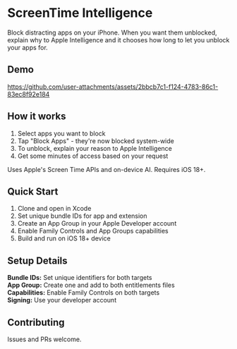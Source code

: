 # ScreenTime Intelligence

Block distracting apps on your iPhone. When you want them unblocked, explain why to Apple Intelligence and it chooses how long to let you unblock your apps for.

## Demo

https://github.com/user-attachments/assets/2bbcb7c1-f124-4783-86c1-83ec8f92e184

## How it works

1. Select apps you want to block
2. Tap "Block Apps" - they're now blocked system-wide
3. To unblock, explain your reason to Apple Intelligence
4. Get some minutes of access based on your request

Uses Apple's Screen Time APIs and on-device AI. Requires iOS 18+.

## Quick Start

1. Clone and open in Xcode
2. Set unique bundle IDs for app and extension
3. Create an App Group in your Apple Developer account
4. Enable Family Controls and App Groups capabilities
5. Build and run on iOS 18+ device

## Setup Details

**Bundle IDs:** Set unique identifiers for both targets  
**App Group:** Create one and add to both entitlements files  
**Capabilities:** Enable Family Controls on both targets  
**Signing:** Use your developer account  

## Contributing

Issues and PRs welcome.
